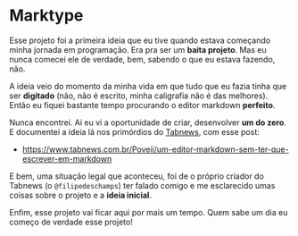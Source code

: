 # Marktype

Esse projeto foi a primeira ideia que eu tive quando estava começando minha jornada em programação. Era pra ser um **baita projeto**. Mas eu nunca comecei ele de verdade, bem, sabendo o que eu estava fazendo, não.

A ideia veio do momento da minha vida em que tudo que eu fazia tinha que ser **digitado** (não, não é escrito, minha caligrafia não é das melhores). Então eu fiquei bastante tempo procurando o editor markdown **perfeito**.

Nunca encontrei. Aí eu vi a oportunidade de criar, desenvolver **um do zero**. E documentei a ideia lá nos primórdios do [Tabnews](https://www.tabnews.com.br/), com esse post:

  - https://www.tabnews.com.br/Poveii/um-editor-markdown-sem-ter-que-escrever-em-markdown

E bem, uma situação legal que aconteceu, foi de o próprio criador do Tabnews (o `@filipedeschamps`) ter falado comigo e me esclarecido umas coisas sobre o projeto e a **ideia inicial**.

Enfim, esse projeto vai ficar aqui por mais um tempo. Quem sabe um dia eu começo de verdade esse projeto!
